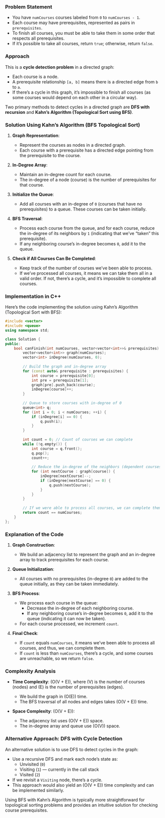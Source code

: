 ### Problem Statement

- You have `numCourses` courses labeled from `0` to `numCourses - 1`.
- Each course may have prerequisites, represented as pairs in `prerequisites`.
- To finish all courses, you must be able to take them in some order that respects all prerequisites.
- If it’s possible to take all courses, return `true`; otherwise, return `false`.

### Approach

This is a **cycle detection problem** in a directed graph:
- Each course is a node.
- A prerequisite relationship `[a, b]` means there is a directed edge from `b` to `a`.
- If there’s a cycle in this graph, it’s impossible to finish all courses (as some courses would depend on each other in a circular way).

Two primary methods to detect cycles in a directed graph are **DFS with recursion** and **Kahn’s Algorithm (Topological Sort using BFS)**.

### Solution Using Kahn’s Algorithm (BFS Topological Sort)

1. **Graph Representation**:
   - Represent the courses as nodes in a directed graph.
   - Each course with a prerequisite has a directed edge pointing from the prerequisite to the course.
   
2. **In-Degree Array**:
   - Maintain an in-degree count for each course.
   - The in-degree of a node (course) is the number of prerequisites for that course.
   
3. **Initialize the Queue**:
   - Add all courses with an in-degree of `0` (courses that have no prerequisites) to a queue. These courses can be taken initially.
   
4. **BFS Traversal**:
   - Process each course from the queue, and for each course, reduce the in-degree of its neighbors by `1` (indicating that we’ve “taken” this prerequisite).
   - If any neighboring course’s in-degree becomes `0`, add it to the queue.
   
5. **Check if All Courses Can Be Completed**:
   - Keep track of the number of courses we’ve been able to process.
   - If we’ve processed all courses, it means we can take them all in a valid order. If not, there’s a cycle, and it’s impossible to complete all courses.

### Implementation in C++

Here’s the code implementing the solution using Kahn’s Algorithm (Topological Sort with BFS):

```cpp
#include <vector>
#include <queue>
using namespace std;

class Solution {
public:
    bool canFinish(int numCourses, vector<vector<int>>& prerequisites) {
        vector<vector<int>> graph(numCourses);
        vector<int> inDegree(numCourses, 0);
        
        // Build the graph and in-degree array
        for (const auto& prerequisite : prerequisites) {
            int course = prerequisite[0];
            int pre = prerequisite[1];
            graph[pre].push_back(course);
            inDegree[course]++;
        }
        
        // Queue to store courses with in-degree of 0
        queue<int> q;
        for (int i = 0; i < numCourses; ++i) {
            if (inDegree[i] == 0) {
                q.push(i);
            }
        }
        
        int count = 0; // Count of courses we can complete
        while (!q.empty()) {
            int course = q.front();
            q.pop();
            count++;
            
            // Reduce the in-degree of the neighbors (dependent courses)
            for (int nextCourse : graph[course]) {
                inDegree[nextCourse]--;
                if (inDegree[nextCourse] == 0) {
                    q.push(nextCourse);
                }
            }
        }
        
        // If we were able to process all courses, we can complete them
        return count == numCourses;
    }
};
```

### Explanation of the Code

1. **Graph Construction**:
   - We build an adjacency list to represent the graph and an in-degree array to track prerequisites for each course.

2. **Queue Initialization**:
   - All courses with no prerequisites (in-degree `0`) are added to the queue initially, as they can be taken immediately.

3. **BFS Process**:
   - We process each course in the queue:
     - Decrease the in-degree of each neighboring course.
     - If any neighboring course’s in-degree becomes `0`, add it to the queue (indicating it can now be taken).
   - For each course processed, we increment `count`.

4. **Final Check**:
   - If `count` equals `numCourses`, it means we’ve been able to process all courses, and thus, we can complete them.
   - If `count` is less than `numCourses`, there’s a cycle, and some courses are unreachable, so we return `false`.

### Complexity Analysis

- **Time Complexity**: \(O(V + E)\), where \(V\) is the number of courses (nodes) and \(E\) is the number of prerequisites (edges).
  - We build the graph in \(O(E)\) time.
  - The BFS traversal of all nodes and edges takes \(O(V + E)\) time.

- **Space Complexity**: \(O(V + E)\):
  - The adjacency list uses \(O(V + E)\) space.
  - The in-degree array and queue use \(O(V)\) space.

### Alternative Approach: DFS with Cycle Detection

An alternative solution is to use DFS to detect cycles in the graph:
- Use a recursive DFS and mark each node’s state as:
  - Unvisited (`0`)
  - Visiting (`1`) — currently in the call stack
  - Visited (`2`)
- If we revisit a `Visiting` node, there’s a cycle.
- This approach would also yield an \(O(V + E)\) time complexity and can be implemented similarly.

Using BFS with Kahn’s Algorithm is typically more straightforward for topological sorting problems and provides an intuitive solution for checking course prerequisites.